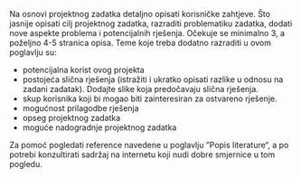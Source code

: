 Na osnovi projektnog zadatka detaljno opisati korisničke zahtjeve. Što jasnije opisati
cilj projektnog zadatka, razraditi problematiku zadatka, dodati nove aspekte problema i
potencijalnih rješenja. Očekuje se minimalno 3, a poželjno 4-5 stranica opisa. Teme koje
treba dodatno razraditi u ovom poglavlju su:
 
*  potencijalna korist ovog projekta
*  postojeća slična rješenja (istražiti i ukratko opisati razlike u odnosu na zadani
zadatak). Dodajte slike koja predočavaju slična rješenja.
* skup korisnika koji bi mogao biti zainteresiran za ostvareno rješenje.
*  mogućnost prilagodbe rješenja
*  opseg projektnog zadatka
* moguće nadogradnje projektnog zadatka

Za pomoć pogledati reference navedene u poglavlju ”Popis literature“, a po potrebi
konzultirati sadržaj na internetu koji nudi dobre smjernice u tom pogledu.